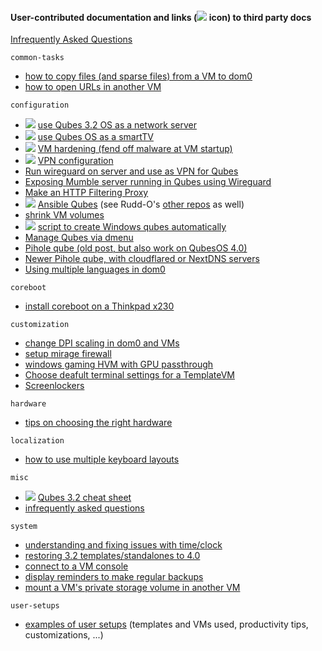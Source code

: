 #### User-contributed documentation and links (![](/_res/l.png) icon) to third party docs ####

[Infrequently Asked Questions](misc/iaq.adoc)

`common-tasks`
- [how to copy files (and sparse files) from a VM to dom0](common-tasks/copying-files-to-dom0.md)
- [how to open URLs in another VM](common-tasks/opening-urls-in-vms.md)

`configuration`
- ![](/_res/l.png) [use Qubes 3.2 OS as a network server](https://github.com/Rudd-O/qubes-network-server)
- ![](/_res/l.png) [use Qubes OS as a smartTV](https://github.com/Aekez/QubesTV)
- ![](/_res/l.png) [VM hardening (fend off malware at VM startup)](https://github.com/tasket/Qubes-VM-hardening)
- ![](/_res/l.png) [VPN configuration](https://github.com/tasket/Qubes-vpn-support)
- [Run wireguard on server and use as VPN for Qubes](wireguard/README.md)
- [Exposing Mumble server running in Qubes using Wireguard](mumble/README.md)
- [Make an HTTP Filtering Proxy](configuration/http-proxy.md)
- ![](/_res/l.png) [Ansible Qubes](https://github.com/Rudd-O/ansible-qubes) (see Rudd-O's [other repos](https://github.com/Rudd-O?tab=repositories) as well)
- [shrink VM volumes](configuration/shrink-volumes.md)
- ![](/_res/l.png) [script to create Windows qubes automatically](https://github.com/elliotkillick/qvm-create-windows-qube)
- [Manage Qubes via dmenu](configuration/qmenu.md)
- [Pihole qube (old post, but also work on QubesOS 4.0)](https://blog.tufarolo.eu/how-to-configure-pihole-in-qubesos-proxyvm/)
- [Newer Pihole qube, with cloudflared or NextDNS servers](https://github.com/92VV3M42d3v8/PiHole/blob/master/PiHole%20Cloudflared)
- [Using multiple languages in dom0](localization/multi-language-support-dom0.md)

`coreboot`
- [install coreboot on a Thinkpad x230](coreboot/x230.md)

`customization`
- [change DPI scaling in dom0 and VMs](customization/dpi-scaling.md)
- [setup mirage firewall](customization/mirage-firewall.md)
- [windows gaming HVM with GPU passthrough](customization/windows-gaming-hvm.md)
- [Choose deafult terminal settings for a TemplateVM](customization/terminal-defaults.md)  
- [Screenlockers](customization/screenlockers.md)  

`hardware`
- [tips on choosing the right hardware](hardware/hardware-selection.md)

`localization`
- [how to use multiple keyboard layouts](localization/keyboard-multiple-layouts.md)

`misc`
- ![](/_res/l.png) [Qubes 3.2 cheat sheet](https://github.com/Jeeppler/qubes-cheatsheet)
- [infrequently asked questions](misc/iaq.adoc)

`system`
- [understanding and fixing issues with time/clock](system/clock-time.md)
- [restoring 3.2 templates/standalones to 4.0](system/restore-3.2.md)
- [connect to a VM console](system/vm-console.md)
- [display reminders to make regular backups](system/backup-reminders.md)
- [mount a VM's private storage volume in another VM](system/vm-image.md)

`user-setups`
- [examples of user setups](user-setups/) (templates and VMs used, productivity tips, customizations, ...)
